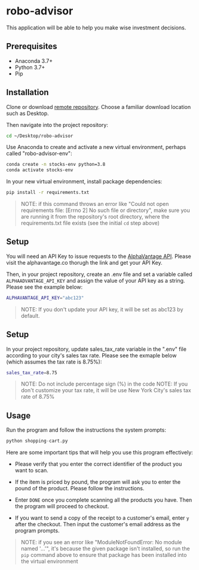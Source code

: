 # robo-advisor

This application will be able to help you make wise investment decisions.

## Prerequisites

  + Anaconda 3.7+
  + Python 3.7+
  + Pip

## Installation

Clone or download [remote repository](https://github.com/sshshana/robo-advisory). Choose a familiar download location such as Desktop.

Then navigate into the project repository:

```sh
cd ~/Desktop/robo-advisor
```

Use Anaconda to create and activate a new virtual environment, perhaps called "robo-advisor-env":

```sh
conda create -n stocks-env python=3.8 
conda activate stocks-env
```
In your new virtual environment, install package dependencies:

```sh
pip install -r requirements.txt
```

> NOTE: if this command throws an error like "Could not open requirements file: [Errno 2] No such file or directory", make sure you are running it from the repository's root directory, where the requirements.txt file exists (see the initial `cd` step above)

## Setup
 
You will need an API Key to issue requests to the [AlphaVantage API](https://www.alphavantage.co/). Please visit the alphavantage.co thorugh the link and get your API Key.

Then, in your project repository, create an .env file and set a variable called `ALPHAADVANTAGE_API_KEY` and assign the value of your API key as a string. Please see the example below:

```sh
ALPHAVANTAGE_API_KEY="abc123"
```


> NOTE: If you don't update your API key, it will be set as abc123 by default.







## Setup

In your project repository, update sales_tax_rate variable in the ".env" file according to your city's sales tax rate. Please see the exmaple below (which assumes the tax rate is 8.75%):

```sh
sales_tax_rate=8.75
```
> NOTE: Do not include percentage sign (%) in the code
> NOTE: If you don't customize your tax rate, it will be use New York City's sales tax rate of 8.75%


## Usage
Run the program and follow the instructions the system prompts:

```py
python shopping-cart.py
```

Here are some important tips that will help you use this program effectively:

 + Please verify that you enter the correct identifier of the product you want to scan.

 + If the item is priced by pound, the program will ask you to enter the pound of the product. Please follow the instructions.

 + Enter `DONE` once you complete scanning all the products you have. Then the program will proceed to checkout.
 
 + If you want to send a copy of the receipt to a customer's email, enter `y` after the checkout. Then input the customer's email address as the program prompts.



> NOTE: if you see an error like "ModuleNotFoundError: No module named '...'", it's because the given package isn't installed, so run the `pip` command above to ensure that package has been installed into the virtual environment
